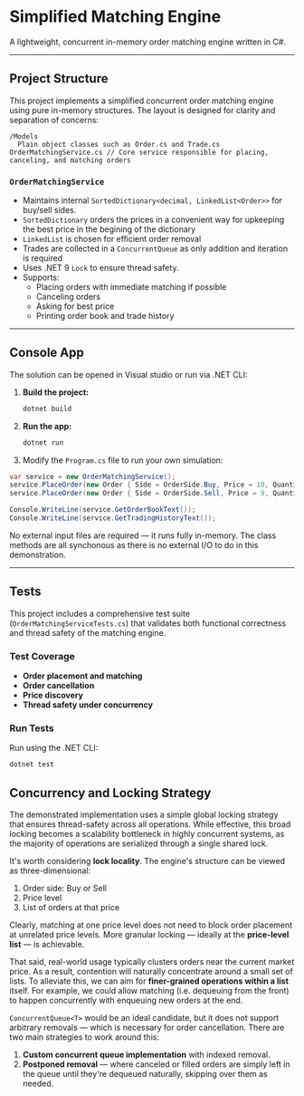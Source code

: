 # Simplified Matching Engine

A lightweight, concurrent in-memory order matching engine written in C#.

---

## Project Structure

This project implements a simplified concurrent order matching engine using pure in-memory structures. The layout is designed for clarity and separation of concerns:

```
/Models
  Plain object classes such as Order.cs and Trade.cs
OrderMatchingService.cs // Core service responsible for placing, canceling, and matching orders
```

### `OrderMatchingService`
- Maintains internal `SortedDictionary<decimal, LinkedList<Order>>` for buy/sell sides.
- `SortedDictionary` orders the prices in a convenient way for upkeeping the best price in the begining of the dictionary
- `LinkedList` is chosen for efficient order removal
- Trades are collected in a `ConcurrentQueue` as only addition and iteration is required
- Uses .NET 9 `Lock` to ensure thread safety.
- Supports:
  - Placing orders with immediate matching if possible
  - Canceling orders
  - Asking for best price
  - Printing order book and trade history

---

## Console App

The solution can be opened in Visual studio or run via .NET CLI:

1. **Build the project:**
   ```bash
   dotnet build
   ```

2. **Run the app:**
   ```bash
   dotnet run
   ```

3. Modify the `Program.cs` file to run your own simulation:

```csharp
var service = new OrderMatchingService();
service.PlaceOrder(new Order { Side = OrderSide.Buy, Price = 10, Quantity = 5 });
service.PlaceOrder(new Order { Side = OrderSide.Sell, Price = 9, Quantity = 5 });

Console.WriteLine(service.GetOrderBookText());
Console.WriteLine(service.GetTradingHistoryText());
```

No external input files are required — it runs fully in-memory. The class methods are all synchonous as there is no external I/O to do in this demonstration.

---

## Tests

This project includes a comprehensive test suite (`OrderMatchingServiceTests.cs`) that validates both functional correctness and thread safety of the matching engine.

### Test Coverage

- **Order placement and matching**
- **Order cancellation**
- **Price discovery**
- **Thread safety under concurrency**

### Run Tests

Run using the .NET CLI:

```bash
dotnet test
```

## Concurrency and Locking Strategy

The demonstrated implementation uses a simple global locking strategy that ensures thread-safety across all operations. While effective, this broad locking becomes a scalability bottleneck in highly concurrent systems, as the majority of operations are serialized through a single shared lock.

It's worth considering **lock locality**. The engine's structure can be viewed as three-dimensional:

1. Order side: Buy or Sell  
2. Price level  
3. List of orders at that price

Clearly, matching at one price level does not need to block order placement at unrelated price levels. More granular locking — ideally at the **price-level list** — is achievable.

That said, real-world usage typically clusters orders near the current market price. As a result, contention will naturally concentrate around a small set of lists. To alleviate this, we can aim for **finer-grained operations within a list** itself. For example, we could allow matching (i.e. dequeuing from the front) to happen concurrently with enqueuing new orders at the end.

`ConcurrentQueue<T>` would be an ideal candidate, but it does not support arbitrary removals — which is necessary for order cancellation. There are two main strategies to work around this:

1. **Custom concurrent queue implementation** with indexed removal.  
2. **Postponed removal** — where canceled or filled orders are simply left in the queue until they're dequeued naturally, skipping over them as needed.